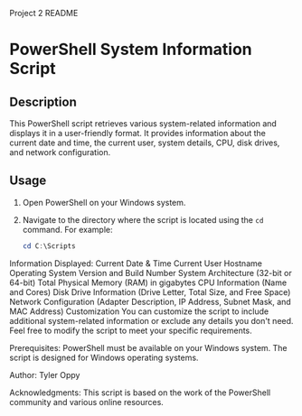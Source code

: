 Project 2 README

# PowerShell System Information Script

## Description

This PowerShell script retrieves various system-related information and displays it in a user-friendly format. It provides information about the current date and time, the current user, system details, CPU, disk drives, and network configuration.

## Usage

1. Open PowerShell on your Windows system.

2. Navigate to the directory where the script is located using the `cd` command. For example:
   
   ```powershell
   cd C:\Scripts

Information Displayed:
Current Date & Time
Current User
Hostname
Operating System Version and Build Number
System Architecture (32-bit or 64-bit)
Total Physical Memory (RAM) in gigabytes
CPU Information (Name and Cores)
Disk Drive Information (Drive Letter, Total Size, and Free Space)
Network Configuration (Adapter Description, IP Address, Subnet Mask, and MAC Address)
Customization
You can customize the script to include additional system-related information or exclude any details you don't need. Feel free to modify the script to meet your specific requirements.

Prerequisites:
PowerShell must be available on your Windows system.
The script is designed for Windows operating systems.

Author:
Tyler Oppy

Acknowledgments:
This script is based on the work of the PowerShell community and various online resources.
